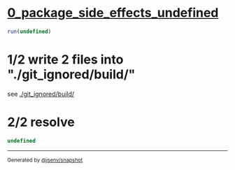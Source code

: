 # [0_package_side_effects_undefined](../../update_package_side_effects_2.test.mjs#L39)

```js
run(undefined)
```

# 1/2 write 2 files into "./git_ignored/build/"

see [./git_ignored/build/](./git_ignored/build/)

# 2/2 resolve

```js
undefined
```

---

<sub>
  Generated by <a href="https://github.com/jsenv/core/tree/main/packages/independent/snapshot">@jsenv/snapshot</a>
</sub>
